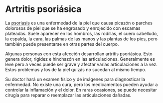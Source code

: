 Artritis psoriásica
===================


La [psoriasis](https://medlineplus.gov/spanish/psoriasis.html) es una enfermedad de la piel que causa picazón o parches dolorosos de piel que se ha engrosado y enrojecido con escamas plateadas. Suele aparecer en los hombros, las rodillas, el cuero cabelludo, la espalda, la cara, las palmas de las manos y las plantas de los pies, pero también puede presentarse en otras partes del cuerpo. 


Algunas personas con esta afección desarrollan artritis psoriásica. Esto genera dolor, rigidez e hinchazón en las articulaciones. Generalmente es leve pero a veces puede ser grave y afectar varias articulaciones a la vez. Estos problemas y los de la piel quizás no sucedan al mismo tiempo. 


Su doctor hará un examen físico y de imágenes para diagnosticar la enfermedad. No existe una cura, pero los medicamentos pueden ayudar a controlar la inflamación y el dolor. En raras ocasiones, se puede necesitar cirugía para reparar o reemplazar las articulaciones dañadas. 

